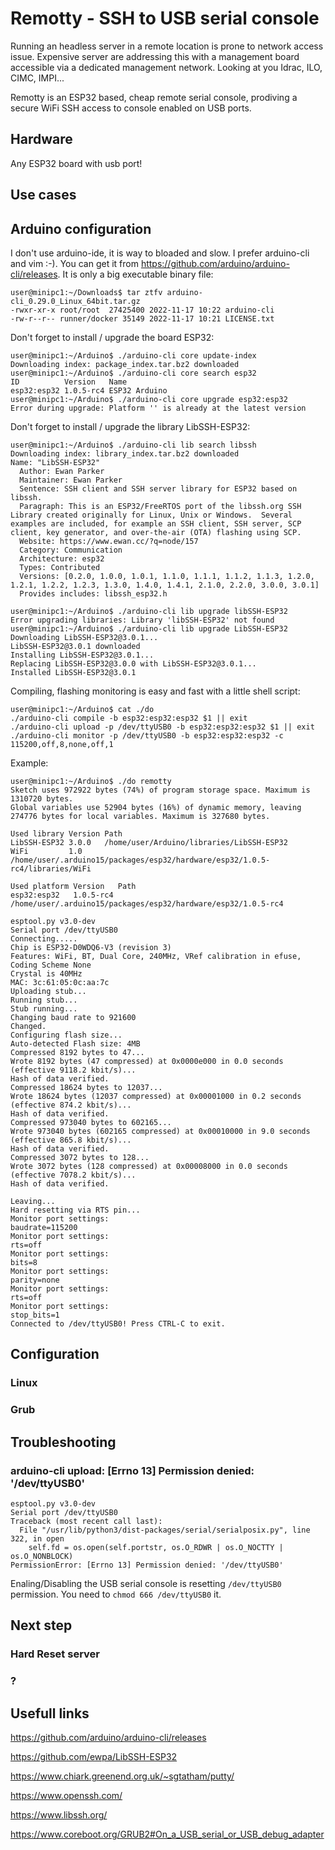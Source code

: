 
# Remotty - SSH to USB serial console
Running an headless server in a remote location is prone to network access issue. Expensive server are addressing this with a management board accessible via a dedicated management network. Looking at you Idrac, ILO, CIMC, IMPI...

Remotty is an ESP32 based, cheap remote serial console, prodiving a secure WiFi SSH access to console enabled on USB ports.

## Hardware
Any ESP32 board with usb port!

## Use cases

## Arduino configuration
I don't use arduino-ide, it is way to bloaded and slow. I prefer arduino-cli and vim :-).
You can get it from https://github.com/arduino/arduino-cli/releases. It is only a big executable binary file:
```
user@minipc1:~/Downloads$ tar ztfv arduino-cli_0.29.0_Linux_64bit.tar.gz
-rwxr-xr-x root/root  27425400 2022-11-17 10:22 arduino-cli
-rw-r--r-- runner/docker 35149 2022-11-17 10:21 LICENSE.txt
```
Don't forget to install / upgrade the board ESP32:
```
user@minipc1:~/Arduino$ ./arduino-cli core update-index
Downloading index: package_index.tar.bz2 downloaded
user@minipc1:~/Arduino$ ./arduino-cli core search esp32
ID          Version   Name
esp32:esp32 1.0.5-rc4 ESP32 Arduino
user@minipc1:~/Arduino$ ./arduino-cli core upgrade esp32:esp32
Error during upgrade: Platform '' is already at the latest version
```
Don't forget to install / upgrade the library LibSSH-ESP32:
```
user@minipc1:~/Arduino$ ./arduino-cli lib search libssh
Downloading index: library_index.tar.bz2 downloaded
Name: "LibSSH-ESP32"
  Author: Ewan Parker
  Maintainer: Ewan Parker
  Sentence: SSH client and SSH server library for ESP32 based on libssh.
  Paragraph: This is an ESP32/FreeRTOS port of the libssh.org SSH Library created originally for Linux, Unix or Windows.  Several examples are included, for example an SSH client, SSH server, SCP client, key generator, and over-the-air (OTA) flashing using SCP.
  Website: https://www.ewan.cc/?q=node/157
  Category: Communication
  Architecture: esp32
  Types: Contributed
  Versions: [0.2.0, 1.0.0, 1.0.1, 1.1.0, 1.1.1, 1.1.2, 1.1.3, 1.2.0, 1.2.1, 1.2.2, 1.2.3, 1.3.0, 1.4.0, 1.4.1, 2.1.0, 2.2.0, 3.0.0, 3.0.1]
  Provides includes: libssh_esp32.h

user@minipc1:~/Arduino$ ./arduino-cli lib upgrade libSSH-ESP32
Error upgrading libraries: Library 'libSSH-ESP32' not found
user@minipc1:~/Arduino$ ./arduino-cli lib upgrade LibSSH-ESP32
Downloading LibSSH-ESP32@3.0.1...
LibSSH-ESP32@3.0.1 downloaded
Installing LibSSH-ESP32@3.0.1...
Replacing LibSSH-ESP32@3.0.0 with LibSSH-ESP32@3.0.1...
Installed LibSSH-ESP32@3.0.1
```

Compiling, flashing monitoring is easy and fast with a little shell script:
```
user@minipc1:~/Arduino$ cat ./do
./arduino-cli compile -b esp32:esp32:esp32 $1 || exit
./arduino-cli upload -p /dev/ttyUSB0 -b esp32:esp32:esp32 $1 || exit
./arduino-cli monitor -p /dev/ttyUSB0 -b esp32:esp32:esp32 -c 115200,off,8,none,off,1
```
Example:
```
user@minipc1:~/Arduino$ ./do remotty
Sketch uses 972922 bytes (74%) of program storage space. Maximum is 1310720 bytes.
Global variables use 52904 bytes (16%) of dynamic memory, leaving 274776 bytes for local variables. Maximum is 327680 bytes.

Used library Version Path
LibSSH-ESP32 3.0.0   /home/user/Arduino/libraries/LibSSH-ESP32
WiFi         1.0     /home/user/.arduino15/packages/esp32/hardware/esp32/1.0.5-rc4/libraries/WiFi

Used platform Version   Path
esp32:esp32   1.0.5-rc4 /home/user/.arduino15/packages/esp32/hardware/esp32/1.0.5-rc4

esptool.py v3.0-dev
Serial port /dev/ttyUSB0
Connecting.....
Chip is ESP32-D0WDQ6-V3 (revision 3)
Features: WiFi, BT, Dual Core, 240MHz, VRef calibration in efuse, Coding Scheme None
Crystal is 40MHz
MAC: 3c:61:05:0c:aa:7c
Uploading stub...
Running stub...
Stub running...
Changing baud rate to 921600
Changed.
Configuring flash size...
Auto-detected Flash size: 4MB
Compressed 8192 bytes to 47...
Wrote 8192 bytes (47 compressed) at 0x0000e000 in 0.0 seconds (effective 9118.2 kbit/s)...
Hash of data verified.
Compressed 18624 bytes to 12037...
Wrote 18624 bytes (12037 compressed) at 0x00001000 in 0.2 seconds (effective 874.2 kbit/s)...
Hash of data verified.
Compressed 973040 bytes to 602165...
Wrote 973040 bytes (602165 compressed) at 0x00010000 in 9.0 seconds (effective 865.8 kbit/s)...
Hash of data verified.
Compressed 3072 bytes to 128...
Wrote 3072 bytes (128 compressed) at 0x00008000 in 0.0 seconds (effective 7078.2 kbit/s)...
Hash of data verified.

Leaving...
Hard resetting via RTS pin...
Monitor port settings:
baudrate=115200
Monitor port settings:
rts=off
Monitor port settings:
bits=8
Monitor port settings:
parity=none
Monitor port settings:
rts=off
Monitor port settings:
stop_bits=1
Connected to /dev/ttyUSB0! Press CTRL-C to exit.
```
## Configuration
### Linux
### Grub

## Troubleshooting
### arduino-cli upload: [Errno 13] Permission denied: '/dev/ttyUSB0'
```
esptool.py v3.0-dev
Serial port /dev/ttyUSB0
Traceback (most recent call last):
  File "/usr/lib/python3/dist-packages/serial/serialposix.py", line 322, in open
    self.fd = os.open(self.portstr, os.O_RDWR | os.O_NOCTTY | os.O_NONBLOCK)
PermissionError: [Errno 13] Permission denied: '/dev/ttyUSB0'
```
Enaling/Disabling the USB serial console is resetting `/dev/ttyUSB0` permission.
You need to `chmod 666 /dev/ttyUSB0` it.

## Next step
### Hard Reset server
### ?


## Usefull links
https://github.com/arduino/arduino-cli/releases

https://github.com/ewpa/LibSSH-ESP32

https://www.chiark.greenend.org.uk/~sgtatham/putty/

https://www.openssh.com/

https://www.libssh.org/

https://www.coreboot.org/GRUB2#On_a_USB_serial_or_USB_debug_adapter



